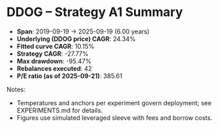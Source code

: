 # DDOG – Strategy A1 Summary

- **Span**: 2019-09-19 → 2025-09-19 (6.00 years)
- **Underlying (DDOG price) CAGR**: 24.34%
- **Fitted curve CAGR**: 10.15%
- **Strategy CAGR**: -27.77%
- **Max drawdown**: -95.47%
- **Rebalances executed**: 42
- **P/E ratio (as of 2025-09-21)**: 385.61

Notes:

- Temperatures and anchors per experiment govern deployment; see EXPERIMENTS.md for details.
- Figures use simulated leveraged sleeve with fees and borrow costs.

